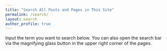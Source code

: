 ```yaml
---
title: "Search All Posts and Pages in This Site"
permalink: /search/
layout: search
author_profile: true
---
```


Input the term you want to search below. You can also open the search bar via the magnifying glass button in the upper right corner of the pages.
